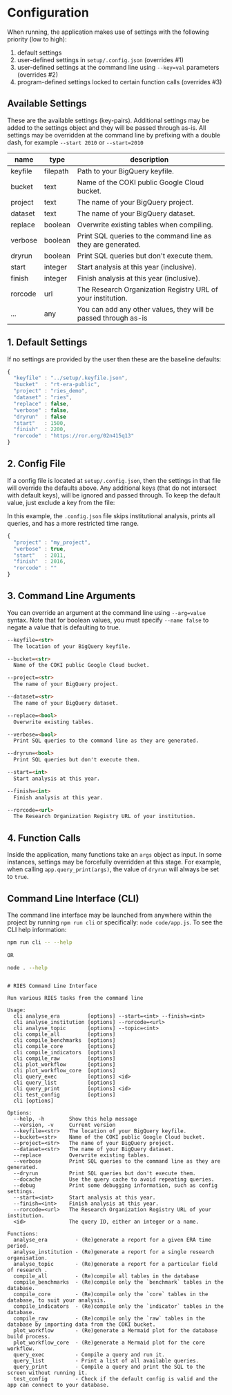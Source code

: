 # Configuration

When running, the application makes use of settings with the following priority (low to high):

1. default settings
2. user-defined settings in `setup/.config.json` (overrides #1)
3. user-defined settings at the command line using `--key=val` parameters (overrides #2)
4. program-defined settings locked to certain function calls (overrides #3)

## Available Settings

These are the available settings (key-pairs). Additional settings may be added to the settings object and they will be passed through as-is. All settings may be overridden at the command line by prefixing with a double dash, for example `--start 2010` or `--start=2010`

| name | type | description |
| - | - | - |
| keyfile | filepath | Path to your BigQuery keyfile. |
| bucket  | text | Name of the COKI public Google Cloud bucket. |
| project | text | The name of your BigQuery project. |
| dataset | text | The name of your BigQuery dataset. |
| replace | boolean | Overwrite existing tables when compiling. |
| verbose | boolean | Print SQL queries to the command line as they are generated. |
| dryrun  | boolean | Print SQL queries but don't execute them. |
| start   | integer | Start analysis at this year (inclusive). |
| finish  | integer | Finish analysis at this year (inclusive). |
| rorcode | url | The Research Organization Registry URL of your institution. |
| ...     | any | You can add any other values, they will be passed through as-is

## 1. Default Settings

If no settings are provided by the user then these are the baseline defaults:

```js
{
  "keyfile" : "../setup/.keyfile.json",
  "bucket"  : "rt-era-public",
  "project" : "ries_demo",
  "dataset" : "ries",
  "replace" : false,
  "verbose" : false,
  "dryrun"  : false
  "start"   : 1500,
  "finish"  : 2200,
  "rorcode" : "https://ror.org/02n415q13"
}
```

## 2. Config File

If a config file is located at `setup/.config.json`, then the settings in that file will override the defaults above. Any additional keys (that do not intersect with default keys), will be ignored and passed through. To keep the default value, just exclude a key from the file:

In this example, the `.config.json` file skips institutional analysis, prints all queries, and has a more restricted time range.

```js
{
  "project" : "my_project",
  "verbose" : true,
  "start"   : 2011,
  "finish"  : 2016,
  "rorcode" : ""
}
```

## 3. Command Line Arguments

You can override an argument at the command line using `--arg=value` syntax. Note that for boolean values, you must specify `--name false` to negate a value that is defaulting to true.

```markdown
--keyfile=<str>
  The location of your BigQuery keyfile.

--bucket=<str>
  Name of the COKI public Google Cloud bucket.

--project=<str>
  The name of your BigQuery project.

--dataset=<str>
  The name of your BigQuery dataset.

--replace=<bool>
  Overwrite existing tables.

--verbose=<bool>
  Print SQL queries to the command line as they are generated.

--dryrun=<bool>
  Print SQL queries but don't execute them.

--start=<int>
  Start analysis at this year.

--finish=<int>
  Finish analysis at this year.

--rorcode=<url>
  The Research Organization Registry URL of your institution.
```

## 4. Function Calls

Inside the application, many functions take an `args` object as input. In some instances, settings may be forcefully overridden at this stage. For example, when calling `app.query_print(args)`, the value of `dryrun` will always be set to `true`.

## Command Line Interface (CLI)

The command line interface may be launched from anywhere within the project by running `npm run cli` or specifically: `node code/app.js`. To see the CLI help information:

```bash
npm run cli -- --help
 
OR

node . --help
```

```docs

# RIES Command Line Interface

Run various RIES tasks from the command line

Usage:
  cli analyse_era         [options] --start=<int> --finish=<int>
  cli analyse_institution [options] --rorcode=<url>
  cli analyse_topic       [options] --topic=<int>
  cli compile_all         [options]
  cli compile_benchmarks  [options]
  cli compile_core        [options]
  cli compile_indicators  [options]
  cli compile_raw         [options]
  cli plot_workflow       [options]
  cli plot_workflow_core  [options]
  cli query_exec          [options] <id>
  cli query_list          [options]
  cli query_print         [options] <id>
  cli test_config         [options]
  cli [options]

Options:
  --help, -h        Show this help message
  --version, -v     Current version
  --keyfile=<str>   The location of your BigQuery keyfile.
  --bucket=<str>    Name of the COKI public Google Cloud bucket.
  --project=<str>   The name of your BigQuery project.
  --dataset=<str>   The name of your BigQuery dataset.
  --replace         Overwrite existing tables.
  --verbose         Print SQL queries to the command line as they are generated.
  --dryrun          Print SQL queries but don't execute them.
  --docache         Use the query cache to avoid repeating queries.
  --debug           Print some debugging information, such as config settings.
  --start=<int>     Start analysis at this year.
  --finish=<int>    Finish analysis at this year.
  --rorcode=<url>   The Research Organization Registry URL of your institution.
  <id>              The query ID, either an integer or a name.

Functions:
  analyse_era         - (Re)generate a report for a given ERA time period.
  analyse_institution - (Re)generate a report for a single research organisation.
  analyse_topic       - (Re)generate a report for a particular field of research .
  compile_all         - (Re)compile all tables in the database
  compile_benchmarks  - (Re)compile only the `benchmark` tables in the database.
  compile_core        - (Re)compile only the `core` tables in the database, to suit your analysis.
  compile_indicators  - (Re)compile only the `indicator` tables in the database.
  compile_raw         - (Re)compile only the `raw` tables in the database by importing data from the COKI bucket.
  plot_workflow       - (Re)generate a Mermaid plot for the database build process.
  plot_workflow_core  - (Re)generate a Mermaid plot for the core workflow.
  query_exec          - Compile a query and run it.
  query_list          - Print a list of all available queries.
  query_print         - Compile a query and print the SQL to the screen without running it.
  test_config         - Check if the default config is valid and the app can connect to your database.
```
